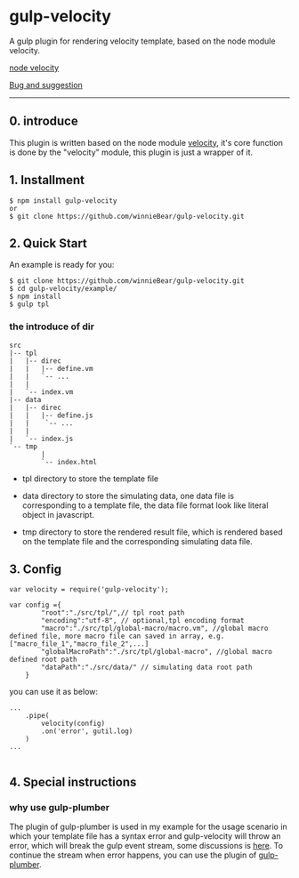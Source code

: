 gulp-velocity
=============

A gulp plugin for rendering velocity template, based on the node module velocity.

[node velocity](https://github.com/fool2fish/velocity)

[Bug and suggestion](https://github.com/winnieBear/gulp-velocity/issues/new)

---

## 0. introduce

This plugin is written based on the node module [velocity](https://github.com/fool2fish/velocity), it's core function is done by the "velocity" module, this plugin is just a wrapper of it. 


## 1. Installment

```
$ npm install gulp-velocity
or
$ git clone https://github.com/winnieBear/gulp-velocity.git 

```

## 2. Quick Start

An example is ready for you:

```
$ git clone https://github.com/winnieBear/gulp-velocity.git 
$ cd gulp-velocity/example/
$ npm install
$ gulp tpl

```

### the introduce of dir

```
src
|-- tpl  
|   |-- direc
|   |   |-- define.vm
|   |   `-- ... 
|   |
|   `-- index.vm 
|-- data
|   |-- direc
|   |   |-- define.js
|   |    `-- ... 
|   |   
|   `-- index.js 
`-- tmp
		|
 		`-- index.html

```
- tpl directory to store the template file

- data directory to store the simulating data, one data file is corresponding to a template file, the data file format look like literal object in javascript.

- tmp directory to store the rendered result file, which is rendered based on the template file and the corresponding simulating data file.

## 3. Config
```
var velocity = require('gulp-velocity');

var config ={
		"root":"./src/tpl/",// tpl root path 
		"encoding":"utf-8", // optional,tpl encoding format
		"macro":"./src/tpl/global-macro/macro.vm", //global macro defined file, more macro file can saved in array, e.g. ["macro_file_1","macro_file_2",...]
		"globalMacroPath":"./src/tpl/global-macro", //global macro defined root path
		"dataPath":"./src/data/" // simulating data root path
	}
```
you can use it as below:
```
...
	.pipe(
		velocity(config)
		.on('error', gutil.log)
	)
...


```


## 4. Special instructions

### why use gulp-plumber
The plugin of gulp-plumber is used in my example for the usage scenario in which your template file has a syntax error and gulp-velocity will throw an error, which will break the gulp event stream, some discussions is [here](https://github.com/gulpjs/gulp/issues/75). To continue the stream when error happens, you can use the plugin of [gulp-plumber](https://www.npmjs.org/package/gulp-plumber).

